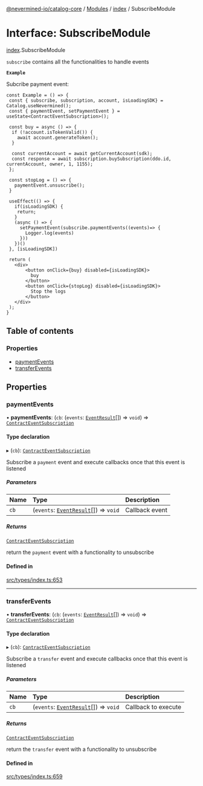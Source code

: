 [@nevermined-io/catalog-core](../README.md) / [Modules](../modules.md) / [index](../modules/index.md) / SubscribeModule

# Interface: SubscribeModule

[index](../modules/index.md).SubscribeModule

`subscribe` contains all the functionalities to handle events

**`Example`**

Subcribe payment event:

```tsx
const Example = () => {
 const { subscribe, subscription, account, isLoadingSDK} = Catalog.useNevermined();
 const { paymentEvent, setPaymentEvent } = useState<ContractEventSubscription>();

 const buy = async () => {
  if (!account.isTokenValid()) {
    await account.generateToken();
  }

  const currentAccount = await getCurrentAccount(sdk);
  const response = await subscription.buySubscription(ddo.id, currentAccount, owner, 1, 1155);
 };

 const stopLog = () => {
   paymentEvent.unsuscribe();
 }

 useEffect(() => {
   if(isLoadingSDK) {
    return;
   }
   (async () => {
     setPaymentEvent(subscribe.paymentEvents((events)=> {
       Logger.log(events)
     }))
   })()
 }, [isLoadingSDK])
 
 return (
   <div>
       <button onClick={buy} disabled={isLoadingSDK}>
         buy
       </button>
       <button onClick={stopLog} disabled={isLoadingSDK}>
         Stop the logs
       </button>
   </div>
 );
}
```

## Table of contents

### Properties

- [paymentEvents](index.SubscribeModule.md#paymentevents)
- [transferEvents](index.SubscribeModule.md#transferevents)

## Properties

### paymentEvents

• **paymentEvents**: (`cb`: (`events`: [`EventResult`](../modules/index.md#eventresult)[]) => `void`) => [`ContractEventSubscription`](index.ContractEventSubscription.md)

#### Type declaration

▸ (`cb`): [`ContractEventSubscription`](index.ContractEventSubscription.md)

Subscribe a `payment` event and execute callbacks once that this event is listened

##### Parameters

| Name | Type | Description |
| :------ | :------ | :------ |
| `cb` | (`events`: [`EventResult`](../modules/index.md#eventresult)[]) => `void` | Callback event |

##### Returns

[`ContractEventSubscription`](index.ContractEventSubscription.md)

return the `payment` event with a functionality to unsubscribe

#### Defined in

[src/types/index.ts:653](https://github.com/nevermined-io/components-catalog/blob/bd89666/lib/src/types/index.ts#L653)

___

### transferEvents

• **transferEvents**: (`cb`: (`events`: [`EventResult`](../modules/index.md#eventresult)[]) => `void`) => [`ContractEventSubscription`](index.ContractEventSubscription.md)

#### Type declaration

▸ (`cb`): [`ContractEventSubscription`](index.ContractEventSubscription.md)

Subscribe a `transfer` event and execute callbacks once that this event is listened

##### Parameters

| Name | Type | Description |
| :------ | :------ | :------ |
| `cb` | (`events`: [`EventResult`](../modules/index.md#eventresult)[]) => `void` | Callback to execute |

##### Returns

[`ContractEventSubscription`](index.ContractEventSubscription.md)

return the `transfer` event with a functionality to unsubscribe

#### Defined in

[src/types/index.ts:659](https://github.com/nevermined-io/components-catalog/blob/bd89666/lib/src/types/index.ts#L659)
